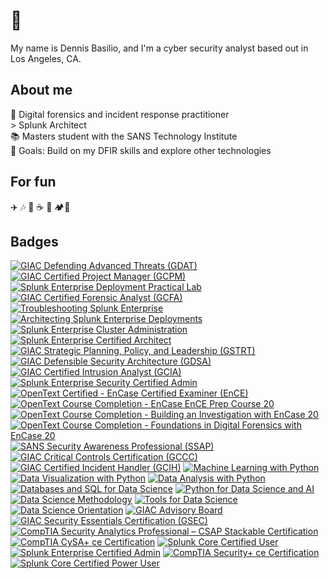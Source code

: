 <h1 align="left">👋</h1>
<p align="left">My name is Dennis Basilio, and I'm a cyber security analyst based out in Los Angeles, CA.</p>
<h2 align="left">About me</h2>
<p align="left">🔎 Digital forensics and incident response practitioner<br>> Splunk Architect<br>📚 Masters student with the SANS Technology Institute<br>🎯 Goals: Build on my DFIR skills and explore other technologies</p>
<h2 align="left">For fun</h2>
<p align="left">✈️ 🎶 🌇 ☕️ 🍵 🏕️🥋</p>
<h2 align="left">Badges</h2>

<!--START_SECTION:badges-->
[![GIAC Defending Advanced Threats (GDAT)](https://images.credly.com/size/75x75/images/03235ef0-6323-4d92-b77d-64db69b63514/image.png)](http://www.credly.com/badges/0183028e-162a-4e07-9bed-16933ae4e408 "GIAC Defending Advanced Threats (GDAT)")
[![GIAC Certified Project Manager (GCPM)](https://images.credly.com/size/75x75/images/8bd1a6ff-4d57-4126-8ee0-ae37f9a9ca33/image.png)](http://www.credly.com/badges/bdc321a3-ee84-4ce7-9f49-043e8a2676bd "GIAC Certified Project Manager (GCPM)")
[![Splunk Enterprise Deployment Practical Lab](https://images.credly.com/size/75x75/images/f21e663c-0995-49b3-922c-c852c293a3cc/Splunk_Enterprise_Deployment_Practical_Lab_Badge.png)](http://www.credly.com/badges/6bc1060b-c731-415f-a7a6-6c9fcadb02ed "Splunk Enterprise Deployment Practical Lab")
[![GIAC Certified Forensic Analyst (GCFA)](https://images.credly.com/size/75x75/images/061f34d8-aa10-44d6-90d2-99ae0b864214/image.png)](http://www.credly.com/badges/bdaba4bd-983b-4e0d-9c8b-9d59ac89684a "GIAC Certified Forensic Analyst (GCFA)")
[![Troubleshooting Splunk Enterprise](https://images.credly.com/size/75x75/images/a7d79779-619f-43ce-8de6-06199a95eb51/Troubleshooting_Splunk_Enterprise_Badge.png)](http://www.credly.com/badges/4059c7ae-46a0-454e-b64b-a1d41712068e "Troubleshooting Splunk Enterprise")
[![Architecting Splunk Enterprise Deployments](https://images.credly.com/size/75x75/images/cdd29b30-7115-4193-83d0-38f93dca4219/Architecting_Splunk_Enterprise_Deployments_Badge.png)](http://www.credly.com/badges/650b251a-d1bc-4ea4-8410-cbf020e3d0ad "Architecting Splunk Enterprise Deployments")
[![Splunk Enterprise Cluster Administration](https://images.credly.com/size/75x75/images/9ce5206b-f952-4200-bdc5-2065151486e0/Splunk_Enterprise_Cluster_Administration_Badge.png)](http://www.credly.com/badges/1d28baf2-9500-4037-babb-f562e1d52787 "Splunk Enterprise Cluster Administration")
[![Splunk Enterprise Certified Architect](https://images.credly.com/size/75x75/images/e4688cd6-fb54-4993-bd26-bcfa927b0ce2/20-14376-SPLK-Certification-Badge-Youracclaim.com-101_Splunk-Enterprise-Certified-Architect.png)](http://www.credly.com/badges/bbd75eec-b53e-4ef5-9905-b70b7a58751e "Splunk Enterprise Certified Architect")
[![GIAC Strategic Planning, Policy, and Leadership (GSTRT)](https://images.credly.com/size/75x75/images/59114c3c-205c-443a-9e67-ef5d55574527/image.png)](http://www.credly.com/badges/1388c6a0-541c-43db-ab66-6bcdd899d286 "GIAC Strategic Planning, Policy, and Leadership (GSTRT)")
[![GIAC Defensible Security Architecture (GDSA)](https://images.credly.com/size/75x75/images/4a1f018b-712c-44a7-b494-52ecdfe1ed35/image.png)](http://www.credly.com/badges/4d8acf4d-7117-413e-a82d-9e45b20b06dc "GIAC Defensible Security Architecture (GDSA)")
[![GIAC Certified Intrusion Analyst (GCIA)](https://images.credly.com/size/75x75/images/ff692b5b-67a7-40f9-b8c9-8eb6308f4f53/image.png)](http://www.credly.com/badges/40f66c51-e241-44d4-b8df-4f10b17f109f "GIAC Certified Intrusion Analyst (GCIA)")
[![Splunk Enterprise Security Certified Admin](https://images.credly.com/size/75x75/images/dedbc2bf-dfb8-4034-9a07-f655744b1ff4/20-14376-SPLK-Certification-Badge-Youracclaim.com-101_Splunk-Enterprise-Security-Certified-Admin.png)](http://www.credly.com/badges/9a812629-f3e3-41e8-ad79-4cf531af2f18 "Splunk Enterprise Security Certified Admin")
[![OpenText Certified - EnCase Certified Examiner (EnCE)](https://images.credly.com/size/75x75/images/10456ae0-383c-4247-927c-2ec5b88c143a/Certification-Digital-Badge-Encase_Certified_Examiner-FINAL-RGB_resize.png)](http://www.credly.com/badges/c54908e3-aa98-44d1-a188-e2f8bab8df68 "OpenText Certified - EnCase Certified Examiner (EnCE)")
[![OpenText Course Completion - EnCase EnCE Prep Course 20](https://images.credly.com/size/75x75/images/ea0ab622-0d4d-4a68-afca-c29a288fac5d/Practitioner-Digital-Badge-EnCase_EnCE_Prep_Course_20-FINAL-RGB.png)](http://www.credly.com/badges/df881ac8-f121-4a4f-9ee8-50dea9fd82d6 "OpenText Course Completion - EnCase EnCE Prep Course 20")
[![OpenText Course Completion - Building an Investigation with EnCase 20](https://images.credly.com/size/75x75/images/dd70388a-16bf-475b-8d9a-d33b9a7ab6e0/Practitioner-Digital-Badge-Building_an_Investigation_with_EnCase_20-FINAL-RGB.png)](http://www.credly.com/badges/df10d026-d19f-4be8-affe-14f98ef12864 "OpenText Course Completion - Building an Investigation with EnCase 20")
[![OpenText Course Completion - Foundations in Digital Forensics with EnCase 20](https://images.credly.com/size/75x75/images/752bb590-ccbe-4838-bae0-757b8b507ad0/Practitioner-Digital-Badge-Foundations_in_Digital_Forensics_with_EnCase_20-FINAL-RGB.png)](http://www.credly.com/badges/68af3cac-7e22-45db-bf59-92170c349da4 "OpenText Course Completion - Foundations in Digital Forensics with EnCase 20")
[![SANS Security Awareness Professional (SSAP)](https://images.credly.com/size/75x75/images/f3b0e384-2906-40c6-a19f-354a2d2ad291/image.png)](http://www.credly.com/badges/ef0bb2d9-8bbc-4a37-90ae-f3e79689c68a "SANS Security Awareness Professional (SSAP)")
[![GIAC Critical Controls Certification (GCCC)](https://images.credly.com/size/75x75/images/3521f173-a24f-4def-a061-0f09818c9039/image.png)](http://www.credly.com/badges/8e1e1c96-f916-41dd-99e3-3ebff2b7068a "GIAC Critical Controls Certification (GCCC)")
[![GIAC Certified Incident Handler (GCIH)](https://images.credly.com/size/75x75/images/c3e2745b-2f30-4e6b-9290-f7557a705181/image.png)](http://www.credly.com/badges/49115c27-5417-4131-bcbf-134b4456f8ca "GIAC Certified Incident Handler (GCIH)")
[![Machine Learning with Python](https://images.credly.com/size/75x75/images/5ae9bf9e-da6e-4cec-82eb-d2b4cfea9751/Machine_Learning_with_Python.png)](http://www.credly.com/badges/182321ab-618b-4db5-b9be-e8089c81242d "Machine Learning with Python")
[![Data Visualization with Python](https://images.credly.com/size/75x75/images/76326afb-199d-4250-a74f-01bc86dda118/Cognitive_Class_-_Data_Visual_w_Python.png)](http://www.credly.com/badges/9fde158b-457b-4677-82e2-d40be1eeec20 "Data Visualization with Python")
[![Data Analysis with Python](https://images.credly.com/size/75x75/images/fa39f4f0-174a-4886-b821-6a37d42b8b3a/Cognitive_Class_-_Data_Analysis_w_Python.png)](http://www.credly.com/badges/52e62283-60da-4412-b9f9-f64223dd3870 "Data Analysis with Python")
[![Databases and SQL for Data Science](https://images.credly.com/size/75x75/images/594e0ab7-c864-4d9a-9987-3a903ec3f06a/Cognitive_Class_-_DB_and_SQL_for_Data_Sci.png)](http://www.credly.com/badges/85b7ca39-e4fc-41cf-8ce8-45db4d6edba7 "Databases and SQL for Data Science")
[![Python for Data Science and AI](https://images.credly.com/size/75x75/images/0571ab1d-f43b-43d9-9c68-8ebd0ebd61b7/Python_for_Data_Sci_and_AI_Foundational.png)](http://www.credly.com/badges/f2900c18-e3dd-475f-9bb6-1af9a5f83285 "Python for Data Science and AI")
[![Data Science Methodology](https://images.credly.com/size/75x75/images/46defa53-a922-47bd-94ea-b43488f5cd8a/Data_Science_Methodology_Foundational.png)](http://www.credly.com/badges/f4087cd6-fe15-43c6-8daa-c61d37ce8042 "Data Science Methodology")
[![Tools for Data Science](https://images.credly.com/size/75x75/images/60cf69ce-6129-425d-9a42-7732fa07da1e/Tools_for_Data_Science_Foundational.png)](http://www.credly.com/badges/97b9b54f-27d8-4bbf-b9d9-ebfdf7d9a57e "Tools for Data Science")
[![Data Science Orientation](https://images.credly.com/size/75x75/images/5fc2d535-e716-46c4-881a-f4822b8da0e5/Cognitive_Class_-_What_is_Data_Science.png)](http://www.credly.com/badges/050ed43d-915c-49f9-8fb3-e0efc6039eca "Data Science Orientation")
[![GIAC Advisory Board](https://images.credly.com/size/75x75/images/efd77bd2-ab34-4323-b427-47b3e7136029/image.png)](http://www.credly.com/badges/4a76500b-f3f3-48fc-989c-c08dfc3f541f "GIAC Advisory Board")
[![GIAC Security Essentials Certification (GSEC)](https://images.credly.com/size/75x75/images/8e6bde54-8a33-4ec0-9d70-90fcde581bcf/image.png)](http://www.credly.com/badges/9e013802-c14a-44e1-ae6a-1a7bfb8408f7 "GIAC Security Essentials Certification (GSEC)")
[![CompTIA Security Analytics Professional – CSAP Stackable Certification](https://images.credly.com/size/75x75/images/ba1b8072-8ebe-432c-88e5-05bc809c624a/CompTIA_CSAP.png)](http://www.credly.com/badges/87016645-902d-421a-8350-59fae50e3e2f "CompTIA Security Analytics Professional – CSAP Stackable Certification")
[![CompTIA CySA+ ce Certification](https://images.credly.com/size/75x75/images/5cb4b153-44d8-410c-97c6-6afba3faa4af/Comptia_CySA_2Bce.png)](http://www.credly.com/badges/5e8c6ceb-2aba-4954-a491-4eaac87dd611 "CompTIA CySA+ ce Certification")
[![Splunk Core Certified User](https://images.credly.com/size/75x75/images/93ffdd67-fa3a-4690-9289-094e2e3d63bd/20-14376-SPLK-Certification-Badge-Youracclaim.com-101_Splunk-Core-Certified-User.png)](http://www.credly.com/badges/607927fb-3a4a-45f4-992c-0b2dc4763d4d "Splunk Core Certified User")
[![Splunk Enterprise Certified Admin](https://images.credly.com/size/75x75/images/6f373b45-7707-4fc7-8cd3-c4ac0f5890d5/20-14376-SPLK-Certification-Badge-Youracclaim.com-101_Splunk-Enterprise-Certified-Admin.png)](http://www.credly.com/badges/74d7b030-f521-4cd5-8369-f24913c9292e "Splunk Enterprise Certified Admin")
[![CompTIA Security+ ce Certification](https://images.credly.com/size/75x75/images/74790a75-8451-400a-8536-92d792c5184a/CompTIA_Security_2Bce.png)](http://www.credly.com/badges/51a479a4-83dc-4a2a-b3b2-b37864fd180d "CompTIA Security+ ce Certification")
[![Splunk Core Certified Power User](https://images.credly.com/size/75x75/images/e3d0d18a-edd0-49b3-bad9-f09fffaa29e3/20-14376-SPLK-Certification-Badge-Youracclaim.com-101_Splunk-Core-Certified-Power-User.png)](http://www.credly.com/badges/0c640209-9284-4184-b6ae-c70843c939c3 "Splunk Core Certified Power User")
<!--END_SECTION:badges-->
